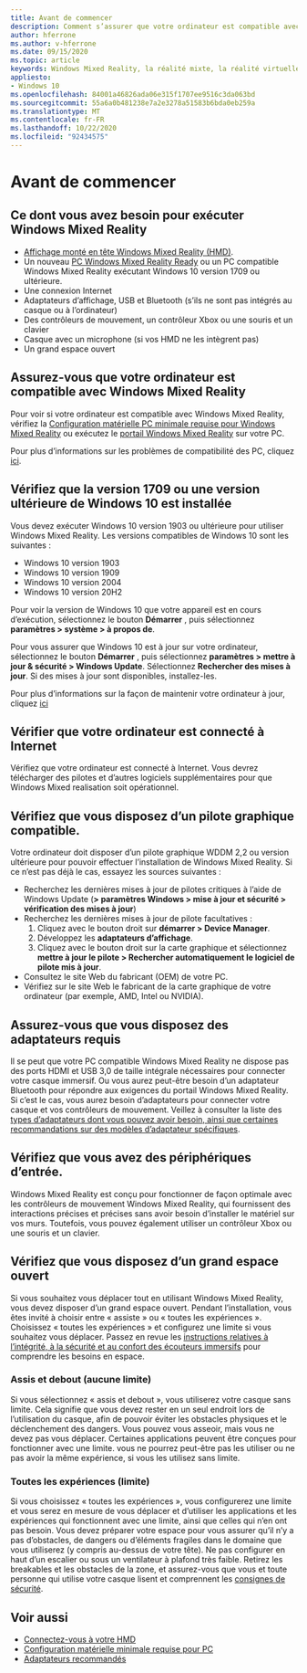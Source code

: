 ```yaml
---
title: Avant de commencer
description: Comment s’assurer que votre ordinateur est compatible avec, et prêt pour, Windows Mixed Reality.
author: hferrone
ms.author: v-hferrone
ms.date: 09/15/2020
ms.topic: article
keywords: Windows Mixed Reality, la réalité mixte, la réalité virtuelle, VR, MR, compatible, compatibilité, prise en main, configuration, PC, configuration système requise
appliesto:
- Windows 10
ms.openlocfilehash: 84001a46826ada06e315f1707ee9516c3da063bd
ms.sourcegitcommit: 55a6a0b481238e7a2e3278a51583b6bda0eb259a
ms.translationtype: MT
ms.contentlocale: fr-FR
ms.lasthandoff: 10/22/2020
ms.locfileid: "92434575"
---
```

# <a name="before-you-start"></a>Avant de commencer

## <a name="what-youll-need-to-run-windows-mixed-reality"></a>Ce dont vous avez besoin pour exécuter Windows Mixed Reality

* [Affichage monté en tête Windows Mixed Reality (HMD)](https://www.microsoft.com/en-us/windows/windows-mixed-reality-devices).
* Un nouveau [PC Windows Mixed Reality Ready](https://support.microsoft.com/en-us/help/4039260/windows-10-mixed-reality-pc-hardware-guidelines) ou un PC compatible Windows Mixed Reality exécutant Windows 10 version 1709 ou ultérieure.
* Une connexion Internet
* Adaptateurs d’affichage, USB et Bluetooth (s’ils ne sont pas intégrés au casque ou à l’ordinateur)
* Des contrôleurs de mouvement, un contrôleur Xbox ou une souris et un clavier
* Casque avec un microphone (si vos HMD ne les intègrent pas)
* Un grand espace ouvert

## <a name="make-sure-your-pc-is-compatible-with-windows-mixed-reality"></a>Assurez-vous que votre ordinateur est compatible avec Windows Mixed Reality

Pour voir si votre ordinateur est compatible avec Windows Mixed Reality, vérifiez la [Configuration matérielle PC minimale requise pour Windows Mixed Reality](windows-mixed-reality-minimum-pc-hardware-compatibility-guidelines.md) ou exécutez le [portail Windows Mixed Reality](install-windows-mixed-reality.md#launch-mixed-reality-portal) sur votre PC.

Pour plus d’informations sur les problèmes de compatibilité des PC, cliquez [ici](https://support.microsoft.com/en-us/help/4045777/windows-10-get-help-with-pc-compatibility-in-windows-mixed-reality).

## <a name="make-sure-you-have-the-windows-10-version-1709-or-newer-installed"></a>Vérifiez que la version 1709 ou une version ultérieure de Windows 10 est installée

Vous devez exécuter Windows 10 version 1903 ou ultérieure pour utiliser Windows Mixed Reality. Les versions compatibles de Windows 10 sont les suivantes :

* Windows 10 version 1903
* Windows 10 version 1909
* Windows 10 version 2004
* Windows 10 version 20H2

Pour voir la version de Windows 10 que votre appareil est en cours d’exécution, sélectionnez le bouton **Démarrer** , puis sélectionnez **paramètres > système > à propos de**.

Pour vous assurer que Windows 10 est à jour sur votre ordinateur, sélectionnez le bouton **Démarrer** , puis sélectionnez **paramètres > mettre à jour & sécurité > Windows Update**.  Sélectionnez **Rechercher des mises à jour**. Si des mises à jour sont disponibles, installez-les.

Pour plus d’informations sur la façon de maintenir votre ordinateur à jour, cliquez [ici](https://support.microsoft.com/en-us/help/12373/windows-update-faq)

## <a name="make-sure-your-pc-is-connected-to-the-internet"></a>Vérifier que votre ordinateur est connecté à Internet

Vérifiez que votre ordinateur est connecté à Internet. Vous devrez télécharger des pilotes et d’autres logiciels supplémentaires pour que Windows Mixed realisation soit opérationnel.

## <a name="make-sure-you-have-a-compatible-graphics-driver"></a>Vérifiez que vous disposez d’un pilote graphique compatible.

Votre ordinateur doit disposer d’un pilote graphique WDDM 2,2 ou version ultérieure pour pouvoir effectuer l’installation de Windows Mixed Reality. Si ce n’est pas déjà le cas, essayez les sources suivantes :

* Recherchez les dernières mises à jour de pilotes critiques à l’aide de Windows Update (**> paramètres Windows > mise à jour et sécurité > vérification des mises à jour**)
* Recherchez les dernières mises à jour de pilote facultatives :
    1. Cliquez avec le bouton droit sur **démarrer > Device Manager**.
    2. Développez les **adaptateurs d’affichage**.
    3. Cliquez avec le bouton droit sur la carte graphique et sélectionnez **mettre à jour le pilote > Rechercher automatiquement le logiciel de pilote mis à jour**.
* Consultez le site Web du fabricant (OEM) de votre PC.
* Vérifiez sur le site Web le fabricant de la carte graphique de votre ordinateur (par exemple, AMD, Intel ou NVIDIA).

## <a name="make-sure-that-you-have-any-required-adapters"></a>Assurez-vous que vous disposez des adaptateurs requis

Il se peut que votre PC compatible Windows Mixed Reality ne dispose pas des ports HDMI et USB 3,0 de taille intégrale nécessaires pour connecter votre casque immersif. Ou vous aurez peut-être besoin d’un adaptateur Bluetooth pour répondre aux exigences du portail Windows Mixed Reality.  Si c’est le cas, vous aurez besoin d’adaptateurs pour connecter votre casque et vos contrôleurs de mouvement. Veillez à consulter la liste des [types d’adaptateurs dont vous pouvez avoir besoin, ainsi que certaines recommandations sur des modèles d’adaptateur spécifiques](recommended-adapters-for-windows-mixed-reality-capable-pcs.md).

## <a name="make-sure-that-you-have-input-devices"></a>Vérifiez que vous avez des périphériques d’entrée.

Windows Mixed Reality est conçu pour fonctionner de façon optimale avec les contrôleurs de mouvement Windows Mixed Reality, qui fournissent des interactions précises et précises sans avoir besoin d’installer le matériel sur vos murs. Toutefois, vous pouvez également utiliser un contrôleur Xbox ou une souris et un clavier.

## <a name="make-sure-that-you-have-a-large-open-space"></a>Vérifiez que vous disposez d’un grand espace ouvert

Si vous souhaitez vous déplacer tout en utilisant Windows Mixed Reality, vous devez disposer d’un grand espace ouvert.  Pendant l’installation, vous êtes invité à choisir entre « assiste » ou « toutes les expériences ». Choisissez « toutes les expériences » et configurez une limite si vous souhaitez vous déplacer. Passez en revue les [instructions relatives à l’intégrité, à la sécurité et au confort des écouteurs immersifs](wmr-health-safety-comfort.md) pour comprendre les besoins en espace.

### <a name="seated-and-standing-no-boundary"></a>Assis et debout (aucune limite)

Si vous sélectionnez « assis et debout », vous utiliserez votre casque sans limite. Cela signifie que vous devez rester en un seul endroit lors de l’utilisation du casque, afin de pouvoir éviter les obstacles physiques et le déclenchement des dangers. Vous pouvez vous asseoir, mais vous ne devez pas vous déplacer. Certaines applications peuvent être conçues pour fonctionner avec une limite. vous ne pourrez peut-être pas les utiliser ou ne pas avoir la même expérience, si vous les utilisez sans limite.

### <a name="all-experiences-boundary"></a>Toutes les expériences (limite)

Si vous choisissez « toutes les expériences », vous configurerez une limite et vous serez en mesure de vous déplacer et d’utiliser les applications et les expériences qui fonctionnent avec une limite, ainsi que celles qui n’en ont pas besoin. Vous devez préparer votre espace pour vous assurer qu’il n’y a pas d’obstacles, de dangers ou d’éléments fragiles dans le domaine que vous utiliserez (y compris au-dessus de votre tête). Ne pas configurer en haut d’un escalier ou sous un ventilateur à plafond très faible. Retirez les breakables et les obstacles de la zone, et assurez-vous que vous et toute personne qui utilise votre casque lisent et comprennent les [consignes de sécurité](https://support.microsoft.com/en-us/help/4039969/windows-10-mixed-reality-immersive-headset-health-safety-comfort).

## <a name="see-also"></a>Voir aussi

* [Connectez-vous à votre HMD](plug-in-your-headset.md)
* [Configuration matérielle minimale requise pour PC](windows-mixed-reality-minimum-pc-hardware-compatibility-guidelines.md)
* [Adaptateurs recommandés](recommended-adapters-for-windows-mixed-reality-capable-pcs.md)